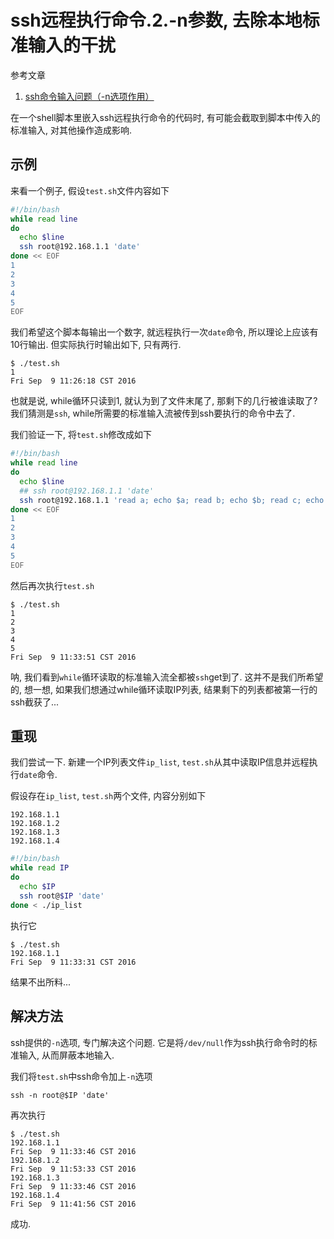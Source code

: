 # ssh远程执行命令.2.-n参数, 去除本地标准输入的干扰

参考文章

1. [ssh命令输入问题（-n选项作用）](http://blog.csdn.net/notsea/article/details/42028359)

在一个shell脚本里嵌入ssh远程执行命令的代码时, 有可能会截取到脚本中传入的标准输入, 对其他操作造成影响.

## 示例

来看一个例子, 假设`test.sh`文件内容如下

```bash
#!/bin/bash
while read line  
do  
  echo $line  
  ssh root@192.168.1.1 'date'
done << EOF  
1  
2  
3  
4  
5  
EOF
```

我们希望这个脚本每输出一个数字, 就远程执行一次`date`命令, 所以理论上应该有10行输出. 但实际执行时输出如下, 只有两行.

```console
$ ./test.sh
1
Fri Sep  9 11:26:18 CST 2016
```

也就是说, while循环只读到1, 就认为到了文件末尾了, 那剩下的几行被谁读取了? 我们猜测是`ssh`, while所需要的标准输入流被传到ssh要执行的命令中去了.

我们验证一下, 将`test.sh`修改成如下

```bash
#!/bin/bash
while read line  
do  
  echo $line  
  ## ssh root@192.168.1.1 'date'
  ssh root@192.168.1.1 'read a; echo $a; read b; echo $b; read c; echo $c; read d; echo $d; date'
done << EOF  
1  
2  
3  
4  
5  
EOF
```

然后再次执行`test.sh`

```console
$ ./test.sh
1
2
3
4
5
Fri Sep  9 11:33:51 CST 2016
```

呐, 我们看到`while`循环读取的标准输入流全都被`ssh`get到了. 这并不是我们所希望的, 想一想, 如果我们想通过while循环读取IP列表, 结果剩下的列表都被第一行的ssh截获了...

## 重现

我们尝试一下. 新建一个IP列表文件`ip_list`, `test.sh`从其中读取IP信息并远程执行`date`命令.

假设存在`ip_list`, `test.sh`两个文件, 内容分别如下

```
192.168.1.1
192.168.1.2
192.168.1.3
192.168.1.4
```

```bash
#!/bin/bash
while read IP
do
  echo $IP
  ssh root@$IP 'date'
done < ./ip_list
```

执行它

```console
$ ./test.sh
192.168.1.1
Fri Sep  9 11:33:31 CST 2016
```

结果不出所料...

## 解决方法

ssh提供的`-n`选项, 专门解决这个问题. 它是将`/dev/null`作为ssh执行命令时的标准输入, 从而屏蔽本地输入.

我们将`test.sh`中ssh命令加上`-n`选项

```
ssh -n root@$IP 'date'
```

再次执行

```console
$ ./test.sh
192.168.1.1
Fri Sep  9 11:33:46 CST 2016
192.168.1.2
Fri Sep  9 11:53:33 CST 2016
192.168.1.3
Fri Sep  9 11:33:46 CST 2016
192.168.1.4
Fri Sep  9 11:41:56 CST 2016
```

成功.
